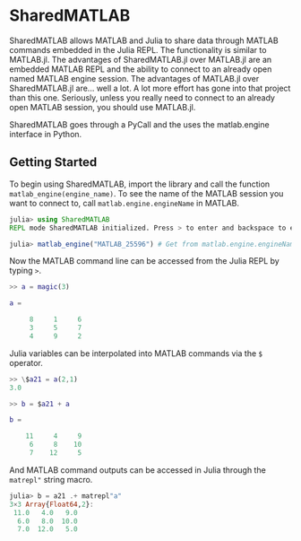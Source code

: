 # SharedMATLAB

SharedMATLAB allows MATLAB and Julia to share data through MATLAB commands embedded in the Julia REPL. The functionality is similar to MATLAB.jl. The advantages of SharedMATLAB.jl over MATLAB.jl are an embedded MATLAB REPL and the ability to connect to an already open named MATLAB engine session. The advantages of MATLAB.jl over SharedMATLAB.jl are... well a lot. A lot more effort has gone into that project than this one. Seriously, unless you really need to connect to an already open MATLAB session, you should use MATLAB.jl.

SharedMATLAB goes through a PyCall and the uses the matlab.engine interface in Python.


## Getting Started
To begin using SharedMATLAB, import the library and call the function `matlab_engine(engine_name)`. To see the name of the MATLAB session you want to connect to, call `matlab.engine.engineName` in MATLAB.

```julia
julia> using SharedMATLAB
REPL mode SharedMATLAB initialized. Press > to enter and backspace to exit.

julia> matlab_engine("MATLAB_25596") # Get from matlab.engine.engineName in MATLAB
```

Now the MATLAB command line can be accessed from the Julia REPL by typing `>`.
```matlab
>> a = magic(3)

a =

     8     1     6
     3     5     7
     4     9     2
```

Julia variables can be interpolated into MATLAB commands via the `$` operator.
```matlab
>> \$a21 = a(2,1)
3.0

>> b = $a21 + a

b =

    11     4     9
     6     8    10
     7    12     5
```

And MATLAB command outputs can be accessed in Julia through the `matrepl"` string macro.
```julia
julia> b = a21 .+ matrepl"a"
3×3 Array{Float64,2}:
 11.0   4.0   9.0
  6.0   8.0  10.0
  7.0  12.0   5.0
```